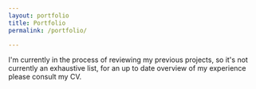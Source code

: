 ```yaml
---
layout: portfolio
title: Portfolio
permalink: /portfolio/

---
```


I'm currently in the process of reviewing my previous projects, so it's not currently an exhaustive list, for an up to date overview of my experience please consult my CV.